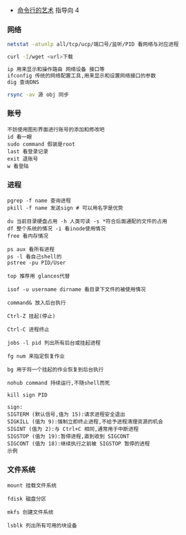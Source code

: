 - [命令行的艺术](https://github.com/jlevy/the-art-of-command-line/blob/master/README-zh.md) 指导向 4

### 网络
```bash
netstat -atunlp all/tcp/ucp/端口号/监听/PID 看网络与对应进程

curl -I/wget <url>下载

ip 用来显示和操作路由 网络设备 接口等
ifconfig 传统的网络配置工具,用来显示和设置网络接口的参数
dig 查询DNS

rsync -av 源 obj 同步
```
### 账号
```shell
不妨使用图形界面进行账号的添加和修改吧
id 看一眼
sudo command 假装是root
last 看登录记录
exit 退账号
w 看登陆
```
### 进程
```shell
pgrep -f name 查询进程
pkill -f name 发送sign # 可以用名字是优势

du 当前目录硬盘占用 -h 人类可读 -s *符合后面通配的文件的占用
df 整个系统的情况 -i 看inode使用情况
free 看内存情况

ps aux 看所有进程
ps -l 看自己shell的
pstree -pu PID/User

top 推荐用 glances代替

isof -u username dirname 看目录下文件的被使用情况

command& 放入后台执行  

Ctrl-Z 挂起(停止)

Ctrl-C 进程终止

jobs -l pid 列出所有后台或挂起进程

fg num 来指定恢复作业

bg 用于将一个挂起的作业恢复到后台执行

nohub command 持续运行,不随shell而死

kill sign PID   

sign:
SIGTERM (默认信号,值为 15):请求进程安全退出 
SIGKILL (值为 9):强制立即终止进程,不给予进程清理资源的机会 
SIGINT (值为 2):与 Ctrl+C 相同,通常用于中断进程 
SIGSTOP (值为 19):暂停进程,直到收到 SIGCONT 
SIGCONT (值为 18):继续执行之前被 SIGSTOP 暂停的进程 
示例
```
### 文件系统
```shell
mount 挂载文件系统

fdisk 磁盘分区

mkfs 创建文件系统

lsblk 列出所有可用的块设备
```
